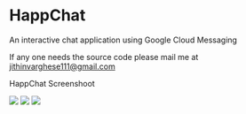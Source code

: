 # HappChat
An interactive chat application using Google Cloud Messaging 

If any one needs the source code please mail me at jithinvarghese111@gmail.com

HappChat Screenshoot

<img src='http://www.happwall.com/happchat/images/1.jpg' />
<img src='http://www.happwall.com/happchat/images/2.jpg' />
<img src='http://www.happwall.com/happchat/images/3.jpg' />
